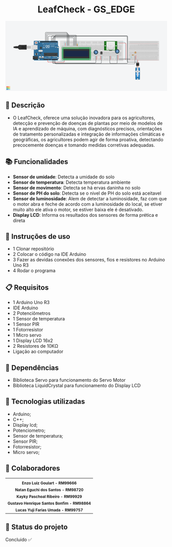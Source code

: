 <h1 align="center">LeafCheck - GS_EDGE</h1>
<img src="./GS_EDGE.png" width="900px;" alt="Foto do Projeto Arduino"/><br>
  
## :memo: Descrição

*  O LeafCheck, oferece uma solução inovadora para os agricultores, detecção e prevenção de doenças de plantas por meio de modelos de IA e aprendizado de máquina, com diagnósticos precisos, orientações de tratamento personalizadas e integração de informações climáticas e geográficas, os agricultores podem agir de forma proativa, detectando precocemente doenças e    tomando medidas corretivas adequadas.

## :books: Funcionalidades

* <b>Sensor de umidade</b>: Detecta a umidade do solo
  <br>
* <b>Sensor de temperatura</b>: Detecta temperatura ambiente
  <br>
* <b>Sensor de movimento</b>: Detecta se há ervas daninha no solo
  <br>
* <b>Sensor de PH do solo</b>: Detecta se o nivel de PH do solo está aceitavel
  <br>
* <b>Sensor de luminosidade</b>: Alem de detectar a luminosidade, faz com que o motor abra e feche de acordo com a luminosidade do local, se etiver muito alto ele ativa o motor, se estiver baixa ele é desativado.
  <br>
* <b>Display LCD</b>: Informa os resultados dos sensores de forma prética e direta

## :seedling: Instruções de uso

* 1 Clonar repositório
  <br>
* 2 Colocar o código na IDE Arduino
  <br>
* 3 Fazer as devidas conexões dos sensores, fios e resistores no Arduino Uno R3
  <br>
* 4 Rodar o programa

## :clipboard: Requisitos

* 1 Arduino Uno R3
  <br>
* IDE Arduino
  <br>
* 2 Potenciômetros
  <br>
* 1 Sensor de temperatura
  <br>
* 1 Sensor PIR
  <br>
* 1 Fotorresistor
  <br>
* 1 Micro servo
  <br>
* 1 Display LCD 16x2
  <br>
* 2 Resistores de 10KΩ
  <br>
* Ligação ao computador

## :hammer: Dependências
* Biblioteca Servo para funcionamento do Servo Motor
  <br>
* Biblioteca LiquidCrystal para funcionamento do Display LCD


## :wrench: Tecnologias utilizadas

* Arduino;
  <br>
* C++;
  <br>
* Display lcd;
  <br>
* Potenciometro;
  <br>
* Sensor de temperatura;
  <br>
* Sensor PIR;
  <br>
* Fotorresistor;
  <br>
* Micro servo;


## :handshake: Colaboradores
<table>
  <tr>
    <td align="center">
        <sub>
          <b>Enzo Luiz Goulart - RM99666</b>
          <br>
        </sub>
        <sub>
          <b>Natan Eguchi dos Santos - RM98720</b>
          <br>
        </sub>
        <sub>
          <b>Kayky Paschoal Ribeiro - RM99929</b>
          <br>
        </sub>
        <sub>
          <b>Gustavo Henrique Santos Bonfim - RM98864</b>
          <br>
        </sub>
        <sub>
          <b>Lucas Yuji Farias Umada - RM99757 </b>
          <br>
        </sub>
    </td>
  </tr>
</table>

## :dart: Status do projeto
Concluido :white_check_mark: